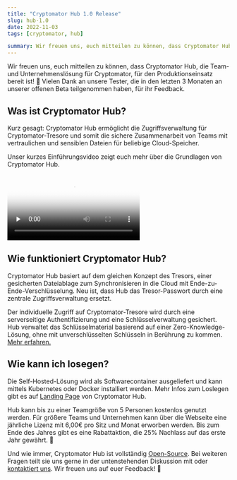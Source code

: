 ```yaml
---
title: "Cryptomator Hub 1.0 Release"
slug: hub-1.0
date: 2022-11-03
tags: [cryptomator, hub]

summary: Wir freuen uns, euch mitteilen zu können, dass Cryptomator Hub, die Team- und Unternehmenslösung für Cryptomator, für den Produktionseinsatz bereit ist! Vielen Dank an unsere Tester, die in den letzten 3 Monaten an unserer offenen Beta teilgenommen haben, für ihr Feedback.
---
```

Wir freuen uns, euch mitteilen zu können, dass Cryptomator Hub, die Team- und Unternehmenslösung für Cryptomator, für den Produktionseinsatz bereit ist! :tada: Vielen Dank an unsere Tester, die in den letzten 3 Monaten an unserer offenen Beta teilgenommen haben, für ihr Feedback.

## Was ist Cryptomator Hub?

Kurz gesagt: Cryptomator Hub ermöglicht die Zugriffsverwaltung für Cryptomator-Tresore und somit die sichere Zusammenarbeit von Teams mit vertraulichen und sensiblen Dateien für beliebige Cloud-Speicher.

Unser kurzes Einführungsvideo zeigt euch mehr über die Grundlagen von Cryptomator Hub.

<video controls preload="none" poster="https://static.cryptomator.org/blog/hub-quick-introduction.png" class="w-full h-auto">
  <source src="https://static.cryptomator.org/blog/hub-quick-introduction.mp4" type="video/mp4">
</video>

## Wie funktioniert Cryptomator Hub?

Cryptomator Hub basiert auf dem gleichen Konzept des Tresors, einer gesicherten Dateiablage zum Synchronisieren in die Cloud mit Ende-zu-Ende-Verschlüsselung. Neu ist, dass Hub das Tresor-Passwort durch eine zentrale Zugriffsverwaltung ersetzt.

Der individuelle Zugriff auf Cryptomator-Tresore wird durch eine serverseitige Authentifizierung und eine Schlüsselverwaltung gesichert. Hub verwaltet das Schlüsselmaterial basierend auf einer Zero-Knowledge-Lösung, ohne mit unverschlüsselten Schlüsseln in Berührung zu kommen. [Mehr erfahren.](https://github.com/cryptomator/hub/wiki/Zero-Knowledge-Key-Management)

## Wie kann ich losegen?

Die Self-Hosted-Lösung wird als Softwarecontainer ausgeliefert und kann mittels Kubernetes oder Docker installiert werden. Mehr Infos zum Loslegen gibt es auf [Landing Page](/de/hub/) von Cryptomator Hub.

Hub kann bis zu einer Teamgröße von 5 Personen kostenlos genutzt werden. Für größere Teams und Unternehmen kann über die Webseite eine jährliche Lizenz mit 6,00€ pro Sitz und Monat erworben werden. Bis zum Ende des Jahres gibt es eine Rabattaktion, die 25% Nachlass auf das erste Jahr gewährt. :confetti_ball:

Und wie immer, Cryptomator Hub ist vollständig [Open-Source](https://github.com/cryptomator/hub). Bei weiteren Fragen teilt sie uns gerne in der untenstehenden Diskussion mit oder [kontaktiert uns](mailto:hub@cryptomator.org). Wir freuen uns auf euer Feedback! :robot:
